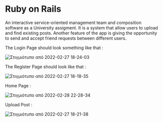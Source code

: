 # Ruby on Rails

An interactive service-oriented management team and composition software as a University assigment. 
It is a system that allow users to upload and find existing posts. 
Another feature of the app is giving the opportunity to send and accept friend requests between different users.

The Login Page should look something like that :


![Στιγμιότυπο από 2022-02-27 18-24-03](https://user-images.githubusercontent.com/47723760/167673610-4f956574-d747-4ab9-ab46-ec774bbe3758.png)


The Register Page should look like that :


![Στιγμιότυπο από 2022-02-27 18-18-35](https://user-images.githubusercontent.com/47723760/167674385-e46a982b-de7c-4d59-bfc3-3958ae563db5.png)


Home Page :


![Στιγμιότυπο από 2022-02-28 22-28-34](https://user-images.githubusercontent.com/47723760/167674904-b8dabb72-a9bd-482e-87f7-acbd5f6a6885.png)


Upload Post :


![Στιγμιότυπο από 2022-02-27 18-21-38](https://user-images.githubusercontent.com/47723760/167675188-2ee59cbc-4727-4c5b-8bbe-9762804cded1.png)
